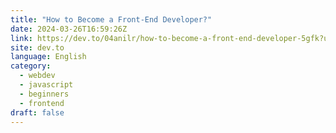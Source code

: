 ```yaml
---
title: "How to Become a Front-End Developer?"
date: 2024-03-26T16:59:26Z
link: https://dev.to/04anilr/how-to-become-a-front-end-developer-5gfk?utm_medium=RSS&utm_source=news.12bit.vn
site: dev.to
language: English
category:
  - webdev
  - javascript
  - beginners
  - frontend
draft: false
---
```

